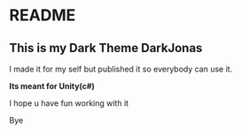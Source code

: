 # README
## This is my Dark Theme DarkJonas

I made it for my self but published it so everybody can use it.

**Its meant for Unity(c#)**

 I hope u have fun working with it

 Bye